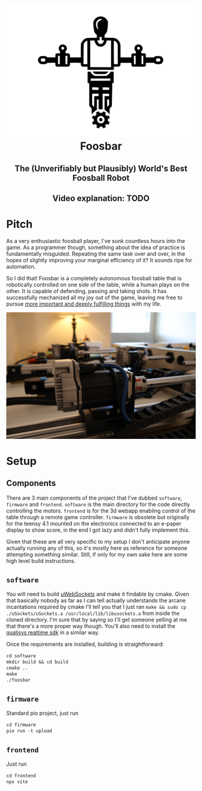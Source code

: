 <h1 align="center">
  <picture><img src="./doc/img/logo-white.png" height="350"/></picture>
  <br />
  Foosbar
</h1>
<h2 align="center">
  The (Unverifiably but Plausibly) World's Best Foosball Robot
</h2>
<h2 align="center">
  Video explanation: TODO
</h2>

# Pitch

As a very enthusiastic foosball player, I've sunk countless hours into the game. As a programmer though, something about the idea of practice is fundamentally misguided. Repeating the same task over and over, in the hopes of slightly improving your marginal efficiency of it? It sounds ripe for automation. 

So I did that! Foosbar is a completely autonomous foosball table that is robotically controlled on one side of the table, while a human plays on the other. It is capable of defending, passing and taking shots. It has successfully mechanized all my joy out of the game, leaving me free to pursue [more important and deeply fulfilling things](https://github.com/misprit7/computerraria) with my life.

<div align="center">
<picture ><img src="./doc/img/motors.jpg" width=700/></picture>
</div>

# Setup

## Components

There are 3 main components of the project that I've dubbed `software`, `firmware` and `frontend`. `software` is the main directory for the code directly controlling the motors. `frontend` is for the 3d webapp enabling control of the table through a remote game controller. `firmware` is obsolete but originally for the teensy 4.1 mounted on the electronics connected to an e-paper display to show score, in the end I got lazy and didn't fully implement this.

Given that these are all very specific to my setup I don't anticipate anyone actually running any of this, so it's mostly here as reference for someone attempting something similar. Still, if only for my own sake here are some high level build instructions.

## `software`

You will need to build [uWebSockets](https://github.com/uNetworking/uWebSockets) and make it findable by cmake. Given that basically nobody as far as I can tell actually understands the arcane incantations required by cmake I'll tell you that I just ran `make && sudo cp ./uSockets/uSockets.a /usr/local/lib/libusockets.a` from inside the cloned directory. I'm sure that by saying so I'll get someone yelling at me that there's a more proper way though. You'll also need to install the [qualisys realtime sdk](https://github.com/qualisys/qualisys_cpp_sdk) in a similar way.

Once the requirements are installed, building is straightforward:

```
cd software
mkdir build && cd build
cmake ..
make
./foosbar
```

## `firmware`

Standard pio project, just run
```
cd firmware
pio run -t upload
```

## `frontend`

Just run
```
cd frontend
npx vite
```

